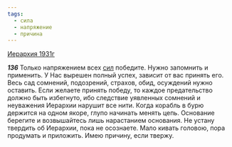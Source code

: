 ```yaml
---
tags:
  - сила
  - напряжение
  - причина
---
```


[Иерархия 1931г](/agni/1931)

___136___
Только напряжением всех [сил](/tag/#сила) победите. Нужно запомнить и применить. У Нас вырешен полный успех, зависит от вас принять его. Весь сад сомнений, подозрений, страхов, обид, осуждений нужно оставить. Если желаете принять победу, то каждое предательство должно быть избегнуто, ибо следствие уявленных сомнений и неуважения Иерархии нарушит все нити. Когда корабль в бурю держится на одном якоре, глупо начинать менять цепь. Основание берегите и возвышайтесь лишь нарастанием основания. Не устану твердить об Иерархии, пока не осознаете. Мало кивать головою, пора продумать и приложить. Имею причину, если твержу.   

